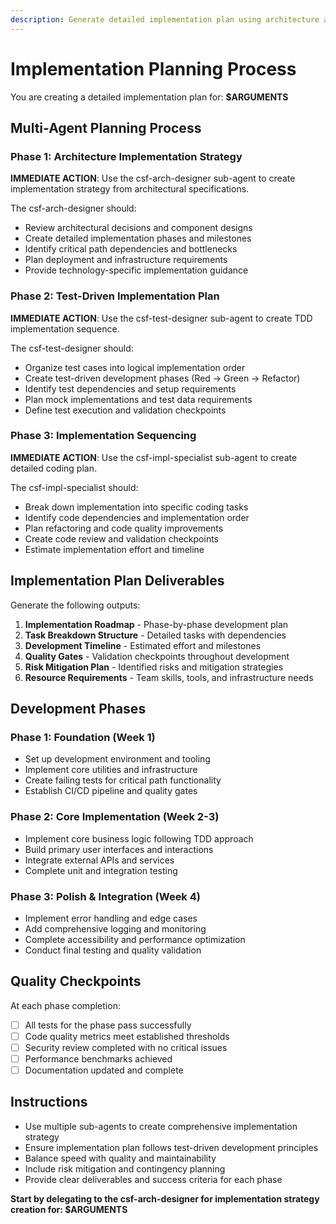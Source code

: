```yaml
---
description: Generate detailed implementation plan using architecture and test specifications - creates step-by-step development roadmap
---
```


# Implementation Planning Process

You are creating a detailed implementation plan for: **$ARGUMENTS**

## Multi-Agent Planning Process

### Phase 1: Architecture Implementation Strategy
**IMMEDIATE ACTION**: Use the csf-arch-designer sub-agent to create implementation strategy from architectural specifications.

The csf-arch-designer should:
- Review architectural decisions and component designs
- Create detailed implementation phases and milestones
- Identify critical path dependencies and bottlenecks
- Plan deployment and infrastructure requirements
- Provide technology-specific implementation guidance

### Phase 2: Test-Driven Implementation Plan
**IMMEDIATE ACTION**: Use the csf-test-designer sub-agent to create TDD implementation sequence.

The csf-test-designer should:
- Organize test cases into logical implementation order
- Create test-driven development phases (Red → Green → Refactor)
- Identify test dependencies and setup requirements
- Plan mock implementations and test data requirements
- Define test execution and validation checkpoints

### Phase 3: Implementation Sequencing
**IMMEDIATE ACTION**: Use the csf-impl-specialist sub-agent to create detailed coding plan.

The csf-impl-specialist should:
- Break down implementation into specific coding tasks
- Identify code dependencies and implementation order
- Plan refactoring and code quality improvements
- Create code review and validation checkpoints
- Estimate implementation effort and timeline

## Implementation Plan Deliverables

Generate the following outputs:
1. **Implementation Roadmap** - Phase-by-phase development plan
2. **Task Breakdown Structure** - Detailed tasks with dependencies
3. **Development Timeline** - Estimated effort and milestones
4. **Quality Gates** - Validation checkpoints throughout development
5. **Risk Mitigation Plan** - Identified risks and mitigation strategies
6. **Resource Requirements** - Team skills, tools, and infrastructure needs

## Development Phases

### Phase 1: Foundation (Week 1)
- Set up development environment and tooling
- Implement core utilities and infrastructure
- Create failing tests for critical path functionality
- Establish CI/CD pipeline and quality gates

### Phase 2: Core Implementation (Week 2-3)
- Implement core business logic following TDD approach
- Build primary user interfaces and interactions
- Integrate external APIs and services
- Complete unit and integration testing

### Phase 3: Polish & Integration (Week 4)
- Implement error handling and edge cases
- Add comprehensive logging and monitoring
- Complete accessibility and performance optimization
- Conduct final testing and quality validation

## Quality Checkpoints

At each phase completion:
- [ ] All tests for the phase pass successfully
- [ ] Code quality metrics meet established thresholds
- [ ] Security review completed with no critical issues
- [ ] Performance benchmarks achieved
- [ ] Documentation updated and complete

## Instructions
- Use multiple sub-agents to create comprehensive implementation strategy
- Ensure implementation plan follows test-driven development principles
- Balance speed with quality and maintainability
- Include risk mitigation and contingency planning
- Provide clear deliverables and success criteria for each phase

**Start by delegating to the csf-arch-designer for implementation strategy creation for: $ARGUMENTS**